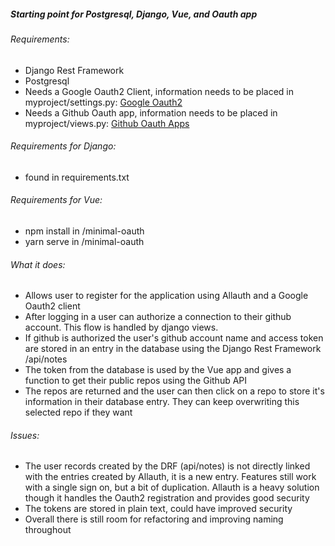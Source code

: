 ##### Starting point for Postgresql, Django, Vue, and Oauth app

<h6>Requirements:</h6>

- Django Rest Framework
- Postgresql
- Needs a Google Oauth2 Client, information needs to be placed in myproject/settings.py: [Google Oauth2](https://developers.google.com/identity/protocols/oauth2)
- Needs a Github Oauth app, information needs to be placed in myproject/views.py: [Github Oauth Apps](https://docs.github.com/en/developers/apps/building-oauth-apps/creating-an-oauth-app)


###### Requirements for Django:

- found in requirements.txt


###### Requirements for Vue:

- npm install in /minimal-oauth
- yarn serve in /minimal-oauth


###### What it does:

- Allows user to register for the application using Allauth and a Google Oauth2 client
- After logging in a user can authorize a connection to their github account. This flow is handled by django views.
- If github is authorized the user's github account name and access token are stored in an entry in the database using the Django Rest Framework /api/notes
- The token from the database is used by the Vue app and gives a function to get their public repos using the Github API
- The repos are returned and the user can then click on a repo to store it's information in their database entry. They can keep overwriting this selected repo if they want


###### Issues: 

- The user records created by the DRF (api/notes) is not directly linked with the entries created by Allauth, it is a new entry. Features still work with a single sign on, but a bit of duplication. Allauth is a heavy solution though it handles the Oauth2 registration and provides good security
- The tokens are stored in plain text, could have improved security
- Overall there is still room for refactoring and improving naming throughout
